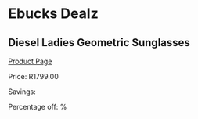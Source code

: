 
# Ebucks Dealz
## Diesel Ladies Geometric Sunglasses
[Product Page](https://www.ebucks.com/web/shop/productSelected.do?prodId=1135991847&catId=1158501552)

Price: R1799.00

Savings: 

Percentage off: %
	